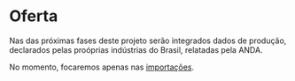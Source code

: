 # Oferta  

Nas das próximas fases deste projeto serão integrados dados de produção, declarados pelas proóprias indústrias do Brasil, relatadas pela ANDA.

No momento, focaremos apenas nas [importações](https://github.com/AndreCoutinhoBueno/Pricing-Fertilizer/blob/main/oferta/importa%C3%A7%C3%B5es/README.md). 

